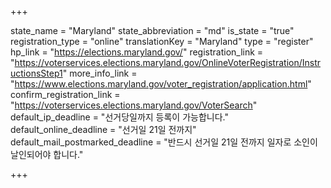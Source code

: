 +++

state_name = "Maryland"
state_abbreviation = "md"
is_state = "true"
registration_type = "online"
translationKey = "Maryland"
type = "register"
hp_link = "https://elections.maryland.gov/"
registration_link = "https://voterservices.elections.maryland.gov/OnlineVoterRegistration/InstructionsStep1"
more_info_link = "https://www.elections.maryland.gov/voter_registration/application.html"
confirm_registration_link = "https://voterservices.elections.maryland.gov/VoterSearch"
default_ip_deadline = "선거당일까지 등록이 가능합니다."
default_online_deadline = "선거일 21일 전까지"
default_mail_postmarked_deadline = "반드시 선거일 21일 전까지 일자로 소인이 날인되어야 합니다."

+++